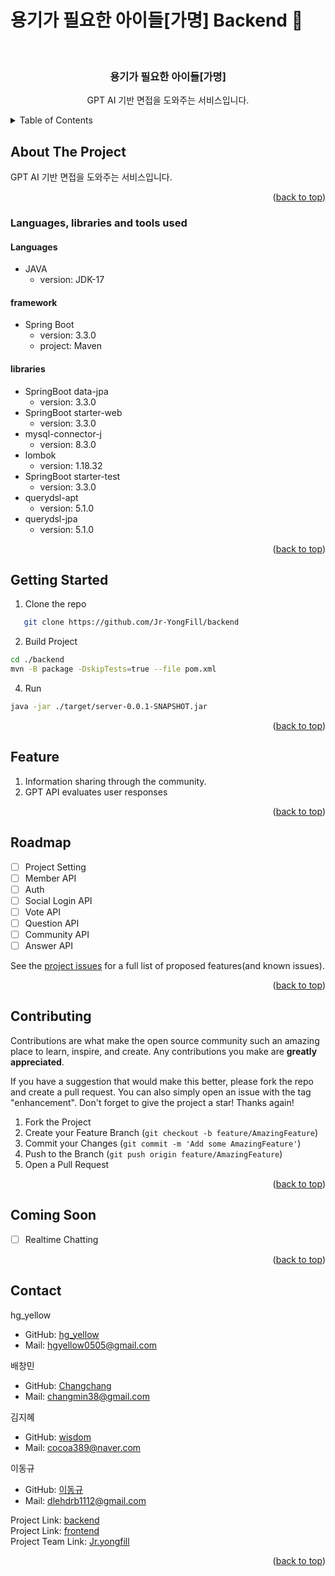 # 용기가 필요한 아이들[가명] Backend :yellow_heart:

<!-- PROJECT LOGO -->
<br />
<div align="center">

<h3 align="center">용기가 필요한 아이들[가명]</h3>

  <p align="center">  
    GPT AI 기반 면접을 도와주는 서비스입니다.
    <br />
</div>


<!-- TABLE OF CONTENTS -->
<details>
  <summary>Table of Contents</summary>
  <ol>
    <li>
      <a href="#about-the-project">About The Project</a>
      <ul>
        <li><a href="#languages-libraries-and-tools-used">Languages, libraries and tools used</a></li>
      </ul>
    </li>
    <li>
      <a href="#getting-started">Getting Started</a>
    </li>
    <li><a href="#feature">Feature</a></li>
    <li><a href="#roadmap">Roadmap</a></li>
    <li><a href="#contributing">Contributing</a></li>
    <li><a href="#contact">Contact</a></li>
    <li><a href="#coming-soon">Coming Soon</a></li>
  </ol>
</details>



<!-- ABOUT THE PROJECT -->
## About The Project
GPT AI 기반 면접을 도와주는 서비스입니다.
<p align="right">(<a href="#용기가-필요한-아이들[가명]-yellow_heart">back to top</a>)</p>


### Languages, libraries and tools used
#### Languages
* JAVA
    - version: JDK-17

#### framework
* Spring Boot
    - version: 3.3.0
    - project: Maven

#### libraries
* SpringBoot data-jpa
    - version: 3.3.0
* SpringBoot starter-web
    - version: 3.3.0
* mysql-connector-j
    - version: 8.3.0
* lombok
    - version: 1.18.32
* SpringBoot starter-test
    - version: 3.3.0
* querydsl-apt
    - version: 5.1.0
* querydsl-jpa
    - version: 5.1.0


<p align="right">(<a href="#용기가-필요한-아이들[가명]-yellow_heart">back to top</a>)</p>

<!-- GETTING STARTED -->
## Getting Started
1.  Clone the repo
```sh
   git clone https://github.com/Jr-YongFill/backend
  ```
2. Build Project
  ```sh
  cd ./backend
  mvn -B package -DskipTests=true --file pom.xml
  ```

4. Run
  ```sh
  java -jar ./target/server-0.0.1-SNAPSHOT.jar
  ```
<!-- USAGE EXAMPLES -->
<!--Use this space to show useful examples of how a project can be used. Additional screenshots, code examples and demos work well in this space. You may also link to more resources. -->

<p align="right">(<a href="#용기가-필요한-아이들[가명]-yellow_heart">back to top</a>)</p>

<!-- FEATURE EXAMPLES -->
## Feature
1. Information sharing through the community.
2. GPT API evaluates user responses


<p align="right">(<a href="#용기가-필요한-아이들[가명]-yellow_heart">back to top</a>)</p>

<!-- ROADMAP -->
## Roadmap
- [ ] Project Setting
- [ ] Member API
- [ ] Auth
- [ ] Social Login API
- [ ] Vote API
- [ ] Question API
- [ ] Community API
- [ ] Answer API

See the [project issues](https://github.com/Jr-YongFill/backend/issues) for a full list of proposed features(and known issues).


<p align="right">(<a href="#용기가-필요한-아이들[가명]-yellow_heart">back to top</a>)</p>

<!-- CONTRIBUTING -->
## Contributing

Contributions are what make the open source community such an amazing place to learn, inspire, and create. Any contributions you make are **greatly appreciated**.

If you have a suggestion that would make this better, please fork the repo and create a pull request. You can also simply open an issue with the tag "enhancement".
Don't forget to give the project a star! Thanks again!

1. Fork the Project
2. Create your Feature Branch (`git checkout -b feature/AmazingFeature`)
3. Commit your Changes (`git commit -m 'Add some AmazingFeature'`)
4. Push to the Branch (`git push origin feature/AmazingFeature`)
5. Open a Pull Request


<p align="right">(<a href="#용기가-필요한-아이들[가명]-yellow_heart">back to top</a>)</p>

<!-- API DOCS -->
<!-- COMING SOON -->

## Coming Soon
- [ ] Realtime Chatting

<p align="right">(<a href="#용기가-필요한-아이들[가명]-yellow_heart">back to top</a>)</p>

<!-- CONTACT -->
## Contact
hg_yellow
- GitHub: [hg_yellow](https://github.com/jang010505)
- Mail: hgyellow0505@gmail.com

배창민
- GitHub: [Changchang](https://github.com/bbmini96)
- Mail: changmin38@gmail.com

김지혜
- GitHub: [wisdom](https://github.com/Wisdom-Kim)
- Mail: cocoa389@naver.com

이동규
- GitHub: [이동규](https://github.com/202011988)
- Mail: dlehdrb1112@gmail.com


Project Link: [backend](https://github.com/Jr-YongFill/backend)<br/>
Project Link: [frontend](https://github.com/Jr-YongFill/frontend)<br/>
Project Team Link: [Jr.yongfill]([https://github.com/SIAT-Python-Project](https://github.com/Jr-YongFill))
<p align="right">(<a href="#용기가-필요한-아이들[가명]-yellow_heart">back to top</a>)</p>

